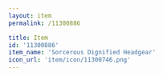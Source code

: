 ```yaml
---
layout: item
permalink: /11300886

title: Item
id: '11300886'
item_name: 'Sorcerous Dignified Headgear'
icon_url: 'item/icon/11300746.png'
---
```

